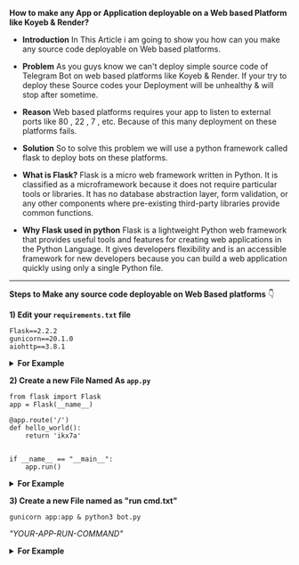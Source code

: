 **How to make any App or Application deployable on a Web based Platform like Koyeb & Render?**

- **Introduction** 
In This Article i am going to show you how can you make any source code deployable on Web based platforms.

- **Problem**
As you guys know we can't deploy simple source code of Telegram Bot on web based platforms like Koyeb & Render.
If your try to deploy these Source codes your Deployment will be unhealthy & will stop after sometime.

- **Reason**
Web based platforms requires your app to listen to external ports like 80 , 22 , 7 , etc.
Because of this many deployment on these platforms fails.

- **Solution**
So to solve this problem we will use a python framework called flask to deploy bots on these platforms.

- **What is Flask?**
Flask is a micro web framework written in Python. It is classified as a microframework because it does not require particular tools or libraries. It has no database abstraction layer, form validation, or any other components where pre-existing third-party libraries provide common functions.

- **Why Flask used in python**
Flask is a lightweight Python web framework that provides useful tools and features for creating web applications in the Python Language. It gives developers flexibility and is an accessible framework for new developers because you can build a web application quickly using only a single Python file.

<hr>

**Steps to Make any source code deployable on Web Based platforms** 👇

**1) Edit your `requirements.txt` file**

```
Flask==2.2.2
gunicorn==20.1.0
aiohttp==3.8.1
```

<details><b>
<summary>For Example</b></summary>

[<img src="https://lh3.googleusercontent.com/-8zC0EpVL2fQ/Y6rt9qsdecI/AAAAAAAAAPE/I_J00EhwXFkYTzTxjaC7_mwe5AG1bXB7QCNcBGAsYHQ/s1600/1672146420019984-0.png?raw=true"/>](https://github.com/ikx7a)

**NOTE** - Add These Dependencies In Your **requirements.txt** File 

</details>

**2) Create a new File Named As `app.py`**

```
from flask import Flask
app = Flask(__name__)

@app.route('/')
def hello_world():
    return 'ikx7a'


if __name__ == "__main__":
    app.run()
```

<details><b>
<summary>For Example</b></summary>

[<img src="https://lh3.googleusercontent.com/-SSjoGB2SKhY/Y6rt9HlD-lI/AAAAAAAAAPA/8BfIsEltQeosN6H910NjbZpDbm4y-_6dACNcBGAsYHQ/s1600/1672146416995416-1.png?raw=true"/>](https://github.com/ikx7a)

</details>

**3) Create a new File named as "run cmd.txt"**

```
gunicorn app:app & python3 bot.py
```

*"YOUR-APP-RUN-COMMAND"*

<details><b>
<summary>For Example</b></summary>

[<img src="https://lh3.googleusercontent.com/-ejMFZr4Tfqo/Y6rt8d2eVsI/AAAAAAAAAO8/8YniJFb5z2kCZwbZnweCg3iH03BiB5DSQCNcBGAsYHQ/s1600/1672146413900752-2.png?raw=true"/>](https://github.com/ikx7a)

**Here are app is ready to be deployed on any web based platform.**

</details>






















